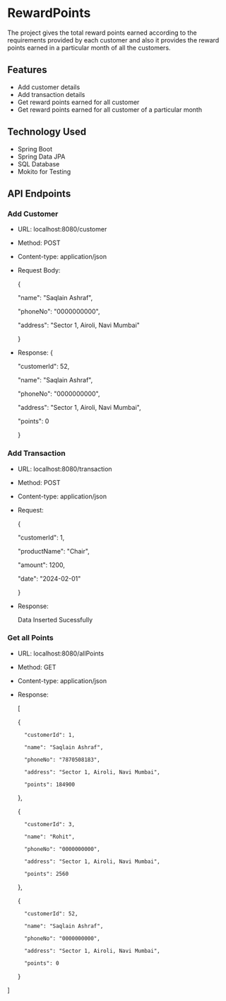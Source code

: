 # RewardPoints
The project gives the total reward points earned according to the requirements provided by each customer and also it provides the reward points earned in a particular month of all the customers.
## Features
- Add customer details
- Add transaction details
- Get reward points earned for all customer
- Get reward points earned for all customer of a particular month
## Technology Used
- Spring Boot
- Spring Data JPA
- SQL Database
- Mokito for Testing
## API Endpoints
### Add Customer
- URL: localhost:8080/customer
- Method: POST
- Content-type: application/json
- Request Body:

  {
  
    "name": "Saqlain Ashraf",
  
    "phoneNo": "0000000000",
  
    "address": "Sector 1, Airoli, Navi Mumbai"

  }
- Response:
  {
  
    "customerId": 52,
  
    "name": "Saqlain Ashraf",
  
    "phoneNo": "0000000000",
  
    "address": "Sector 1, Airoli, Navi Mumbai",
  
    "points": 0
  
  }
### Add Transaction
- URL: localhost:8080/transaction
- Method: POST
- Content-type: application/json
- Request:
  
  {
  
    "customerId": 1,
  
    "productName": "Chair",
  
    "amount": 1200,
  
    "date": "2024-02-01"
  
  }
- Response:

  Data Inserted Sucessfully

### Get all Points
- URL: localhost:8080/allPoints
- Method: GET
- Content-type: application/json
- Response:
  
  [
  
    {
  
        "customerId": 1,
  
        "name": "Saqlain Ashraf",
  
        "phoneNo": "7870508183",
  
        "address": "Sector 1, Airoli, Navi Mumbai",
  
        "points": 184900
  
    },
  
    {
  
        "customerId": 3,
  
        "name": "Rohit",
  
        "phoneNo": "0000000000",
  
        "address": "Sector 1, Airoli, Navi Mumbai",
  
        "points": 2560
  
    },
  
    {
  
        "customerId": 52,
  
        "name": "Saqlain Ashraf",
  
        "phoneNo": "0000000000",
  
        "address": "Sector 1, Airoli, Navi Mumbai",
  
        "points": 0
  
    }
  
]
